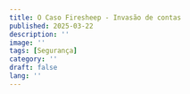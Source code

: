 ```yaml
---
title: O Caso Firesheep - Invasão de contas
published: 2025-03-22
description: ''
image: ''
tags: [Segurança]
category: ''
draft: false 
lang: ''
---
```

